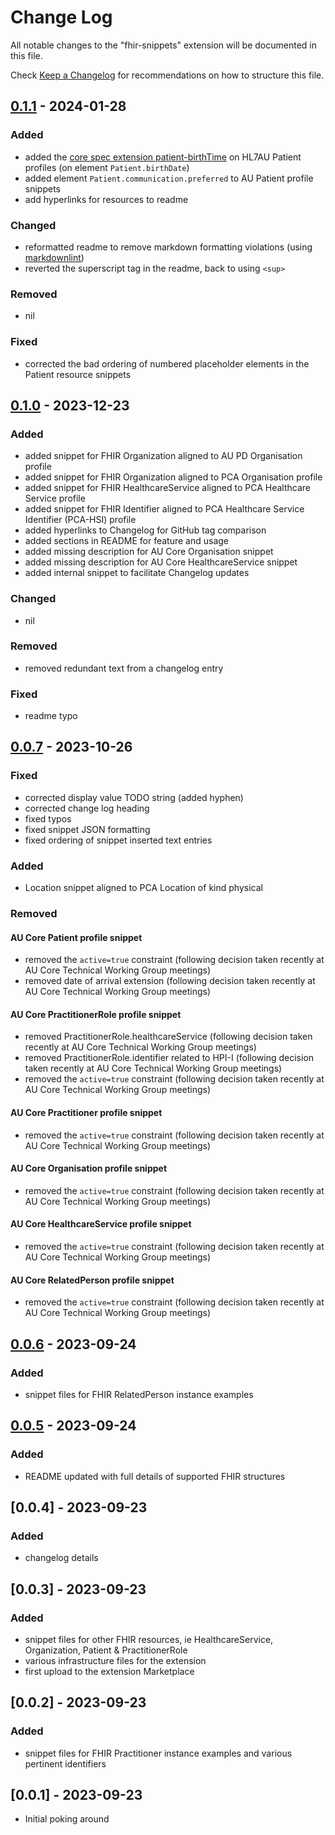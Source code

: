 # Change Log

All notable changes to the "fhir-snippets" extension will be documented in this file.

Check [Keep a Changelog](http://keepachangelog.com/) for recommendations on how to structure this file.

## [0.1.1] - 2024-01-28

### Added

- added the [core spec extension patient-birthTime](https://hl7.org/fhir/extensions/StructureDefinition-patient-birthTime.html) on HL7AU Patient profiles (on element `Patient.birthDate`)
- added element `Patient.communication.preferred` to AU Patient profile snippets
- add hyperlinks for resources to readme

### Changed

- reformatted readme to remove markdown formatting violations (using [markdownlint](https://github.com/DavidAnson/markdownlint))
- reverted the superscript tag in the readme, back to using `<sup>`

### Removed

- nil

### Fixed

- corrected the bad ordering of numbered placeholder elements in the Patient resource snippets

[0.1.1]: https://github.com/robstwd/fhir-snippets/compare/v0.1.0...v0.1.1

## [0.1.0] - 2023-12-23

### Added

- added snippet for FHIR Organization aligned to AU PD Organisation profile
- added snippet for FHIR Organization aligned to PCA Organisation profile
- added snippet for FHIR HealthcareService aligned to PCA Healthcare Service profile
- added snippet for FHIR Identifier aligned to PCA Healthcare Service Identifier (PCA-HSI) profile
- added hyperlinks to Changelog for GitHub tag comparison
- added sections in README for feature and usage
- added missing description for AU Core Organisation snippet
- added missing description for AU Core HealthcareService snippet 
- added internal snippet to facilitate Changelog updates

### Changed

- nil

### Removed

- removed redundant text from a changelog entry

### Fixed

- readme typo

[0.1.0]: https://github.com/robstwd/fhir-snippets/compare/v0.0.7...v0.1.0

## [0.0.7] - 2023-10-26

### Fixed

- corrected display value TODO string (added hyphen)
- corrected change log heading
- fixed typos
- fixed snippet JSON formatting
- fixed ordering of snippet inserted text entries

### Added

- Location snippet aligned to PCA Location of kind physical

### Removed

#### AU Core Patient profile snippet

- removed the `active=true` constraint (following decision taken recently at AU Core Technical Working Group meetings)
- removed date of arrival extension (following decision taken recently at AU Core Technical Working Group meetings)

#### AU Core PractitionerRole profile snippet

- removed PractitionerRole.healthcareService (following decision taken recently at AU Core Technical Working Group meetings)
- removed PractitionerRole.identifier related to HPI-I (following decision taken recently at AU Core Technical Working Group meetings)
- removed the `active=true` constraint (following decision taken recently at AU Core Technical Working Group meetings)

#### AU Core Practitioner profile snippet

- removed the `active=true` constraint (following decision taken recently at AU Core Technical Working Group meetings)

#### AU Core Organisation profile snippet

- removed the `active=true` constraint (following decision taken recently at AU Core Technical Working Group meetings)

#### AU Core HealthcareService profile snippet

- removed the `active=true` constraint (following decision taken recently at AU Core Technical Working Group meetings)

#### AU Core RelatedPerson profile snippet

- removed the `active=true` constraint (following decision taken recently at AU Core Technical Working Group meetings)

[0.0.7]: https://github.com/robstwd/fhir-snippets/compare/v0.0.6...v0.0.7

## [0.0.6] - 2023-09-24

### Added

- snippet files for FHIR RelatedPerson instance examples

[0.0.6]: https://github.com/robstwd/fhir-snippets/compare/v0.0.5...v0.0.6

## [0.0.5] - 2023-09-24

### Added

- README updated with full details of supported FHIR structures

[0.0.5]: https://github.com/robstwd/fhir-snippets/compare/v0.0.4...v0.0.5

## [0.0.4] - 2023-09-23

### Added

- changelog details

## [0.0.3] - 2023-09-23

### Added

- snippet files for other FHIR resources, ie HealthcareService, Organization, Patient & PractitionerRole
- various infrastructure files for the extension
- first upload to the extension Marketplace

## [0.0.2] - 2023-09-23

### Added

- snippet files for FHIR Practitioner instance examples and various pertinent identifiers

## [0.0.1] - 2023-09-23

- Initial poking around
